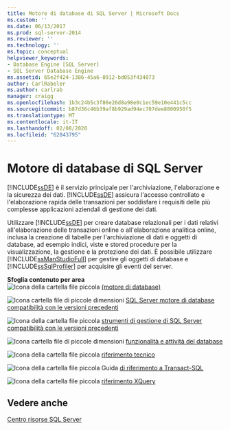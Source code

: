```yaml
---
title: Motore di database di SQL Server | Microsoft Docs
ms.custom: ''
ms.date: 06/13/2017
ms.prod: sql-server-2014
ms.reviewer: ''
ms.technology: ''
ms.topic: conceptual
helpviewer_keywords:
- Database Engine [SQL Server]
- SQL Server Database Engine
ms.assetid: 65e2f424-1386-45a6-8912-bd053f434073
author: CarlRabeler
ms.author: carlrab
manager: craigg
ms.openlocfilehash: 1b3c24b5c3f86e26d8a98e0c1ec59e10e441c5cc
ms.sourcegitcommit: b87d36c46b39af8b929ad94ec707dee8800950f5
ms.translationtype: MT
ms.contentlocale: it-IT
ms.lasthandoff: 02/08/2020
ms.locfileid: "62843795"
---
```

# <a name="sql-server-database-engine"></a>Motore di database di SQL Server
  
  [!INCLUDE[ssDE](../includes/ssde-md.md)] è il servizio principale per l'archiviazione, l'elaborazione e la sicurezza dei dati. 
  [!INCLUDE[ssDE](../includes/ssde-md.md)] assicura l'accesso controllato e l'elaborazione rapida delle transazioni per soddisfare i requisiti delle più complesse applicazioni aziendali di gestione dei dati.  
  
 Utilizzare [!INCLUDE[ssDE](../includes/ssde-md.md)] per creare database relazionali per i dati relativi all'elaborazione delle transazioni online o all'elaborazione analitica online, inclusa la creazione di tabelle per l'archiviazione di dati e oggetti di database, ad esempio indici, viste e stored procedure per la visualizzazione, la gestione e la protezione dei dati. È possibile utilizzare [!INCLUDE[ssManStudioFull](../includes/ssmanstudiofull-md.md)] per gestire gli oggetti di database e [!INCLUDE[ssSqlProfiler](../includes/sssqlprofiler-md.md)] per acquisire gli eventi del server.  
  
 **Sfoglia contenuto per area**  
 ![Icona della cartella file piccola](../../2014/integration-services/media/filefolder-small.gif "Icona della cartella file piccola") [(motore di database)](whats-new-in-sql-server-2016.md)  
  
 ![Icona cartella file di piccole dimensioni](../../2014/integration-services/media/filefolder-small.gif "Icona della cartella file piccola") [SQL Server motore di database compatibilità con le versioni precedenti](sql-server-database-engine-backward-compatibility.md)  
  
 ![Icona della cartella file piccola](../../2014/integration-services/media/filefolder-small.gif "Icona della cartella file piccola") [strumenti di gestione di SQL Server compatibilità con le versioni precedenti](../../2014/database-engine/sql-server-management-tools-backward-compatibility.md)  
  
 ![Icona cartella file di piccole dimensioni](../../2014/integration-services/media/filefolder-small.gif "Icona della cartella file piccola") [funzionalità e attività del database](../../2014/database-engine/database-engine-features-and-tasks.md)  
  
 ![Icona della cartella file piccola](../../2014/integration-services/media/filefolder-small.gif "Icona della cartella file piccola") [riferimento tecnico](../../2014/database-engine/technical-reference-database-engine.md)  
  
 ![Icona della cartella file piccola](../../2014/integration-services/media/filefolder-small.gif "Icona della cartella file piccola") Guida [di riferimento a Transact-SQL](/sql/t-sql/language-reference)  
  
 ![Icona della cartella file piccola](../../2014/integration-services/media/filefolder-small.gif "Icona della cartella file piccola") [riferimento XQuery](/sql/xquery/xquery-language-reference-sql-server)  
  
## <a name="see-also"></a>Vedere anche  
 [Centro risorse SQL Server](https://go.microsoft.com/fwlink/?LinkId=219676)  
  
  
